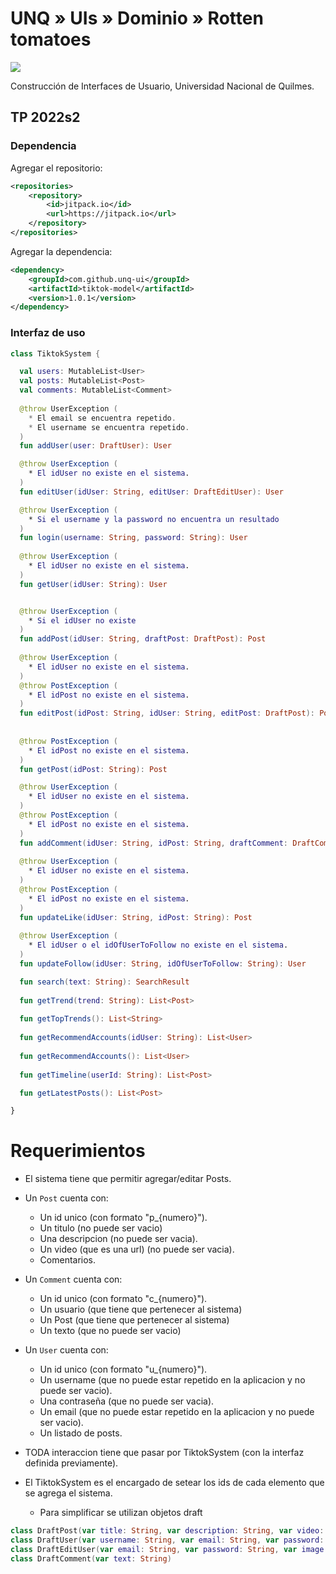 # UNQ » UIs » Dominio » Rotten tomatoes

[![](https://jitpack.io/v/unq-ui/tiktok-model.svg)](https://jitpack.io/#unq-ui/tiktok-model)

Construcción de Interfaces de Usuario, Universidad Nacional de Quilmes.

## TP 2022s2

### Dependencia

Agregar el repositorio:

```xml
<repositories>
    <repository>
        <id>jitpack.io</id>
        <url>https://jitpack.io</url>
    </repository>
</repositories>
```

Agregar la dependencia:

```xml
<dependency>
    <groupId>com.github.unq-ui</groupId>
    <artifactId>tiktok-model</artifactId>
    <version>1.0.1</version>
</dependency>
```

### Interfaz de uso

```kotlin
class TiktokSystem {

  val users: MutableList<User>
  val posts: MutableList<Post>
  val comments: MutableList<Comment>
  
  @throw UserException (
    * El email se encuentra repetido.
    * El username se encuentra repetido.
  )
  fun addUser(user: DraftUser): User

  @throw UserException (
    * El idUser no existe en el sistema.
  )
  fun editUser(idUser: String, editUser: DraftEditUser): User

  @throw UserException (
    * Si el username y la password no encuentra un resultado
  )
  fun login(username: String, password: String): User
  
  @throw UserException (
    * El idUser no existe en el sistema.
  )
  fun getUser(idUser: String): User


  @throw UserException (
    * Si el idUser no existe
  )
  fun addPost(idUser: String, draftPost: DraftPost): Post
  
  @throw UserException (
    * El idUser no existe en el sistema.
  )
  @throw PostException (
    * El idPost no existe en el sistema.
  )
  fun editPost(idPost: String, idUser: String, editPost: DraftPost): Post
  
 
  @throw PostException (
    * El idPost no existe en el sistema.
  )
  fun getPost(idPost: String): Post

  @throw UserException (
    * El idUser no existe en el sistema.
  )
  @throw PostException (
    * El idPost no existe en el sistema.
  )
  fun addComment(idUser: String, idPost: String, draftComment: DraftComment): Post
  
  @throw UserException (
    * El idUser no existe en el sistema.
  )
  @throw PostException (
    * El idPost no existe en el sistema.
  )
  fun updateLike(idUser: String, idPost: String): Post
  
  @throw UserException (
    * El idUser o el idOfUserToFollow no existe en el sistema.
  )
  fun updateFollow(idUser: String, idOfUserToFollow: String): User

  fun search(text: String): SearchResult
  
  fun getTrend(trend: String): List<Post>
  
  fun getTopTrends(): List<String>
  
  fun getRecommendAccounts(idUser: String): List<User>
  
  fun getRecommendAccounts(): List<User>
  
  fun getTimeline(userId: String): List<Post>

  fun getLatestPosts(): List<Post>

}
```


# Requerimientos

* El sistema tiene que permitir agregar/editar Posts.

* Un `Post` cuenta con:
  * Un id unico (con formato "p_{numero}").
  * Un titulo (no puede ser vacio)
  * Una descripcion (no puede ser vacia).
  * Un video (que es una url) (no puede ser vacia).
  * Comentarios.

* Un `Comment` cuenta con:
  * Un id unico (con formato "c_{numero}").
  * Un usuario (que tiene que pertenecer al sistema)
  * Un Post (que tiene que pertenecer al sistema)
  * Un texto (que no puede ser vacio)

* Un `User` cuenta con:
  * Un id unico (con formato "u_{numero}").
  * Un username (que no puede estar repetido en la aplicacion y no puede ser vacio).
  * Una contraseña (que no puede ser vacia).
  * Un email (que no puede estar repetido en la aplicacion y no puede ser vacio).
  * Un listado de posts.

* TODA interaccion tiene que pasar por TiktokSystem (con la interfaz definida previamente).

* El TiktokSystem es el encargado de setear los ids de cada elemento que se agrega el sistema.
  * Para simplificar se utilizan objetos draft

```kotlin
class DraftPost(var title: String, var description: String, var video: String)
class DraftUser(var username: String, var email: String, var password: String, var image: String)
class DraftEditUser(var email: String, var password: String, var image: String)
class DraftComment(var text: String)
```
